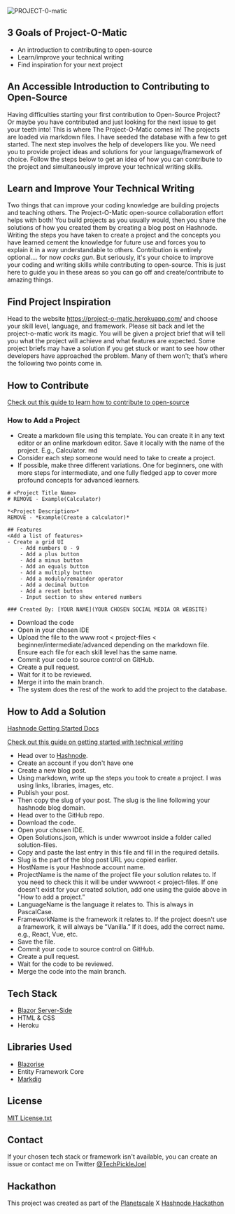 ![PROJECT-0-matic](https://user-images.githubusercontent.com/80773310/194979405-9df5df2d-d368-41bf-8ca8-e4aa040a6fc1.gif)

## 3 Goals of Project-O-Matic
- An introduction to contributing to open-source
- Learn/improve your technical writing
- Find inspiration for your next project

## An Accessible Introduction to Contributing to Open-Source
Having difficulties starting your first contribution to Open-Source Project? Or maybe you have contributed and just looking for the next issue to get your teeth into!
This is where The Project-O-Matic comes in!
The projects are loaded via markdown files. I have seeded the database with a few to get started. The next step involves the help of developers like you.
We need you to provide project ideas and solutions for your language/framework of choice.
Follow the steps below to get an idea of how you can contribute to the project and simultaneously improve your technical writing skills.
## Learn and Improve Your Technical Writing
Two things that can improve your coding knowledge are building projects and teaching others. The Project-O-Matic open-source collaboration effort helps with both!
You build projects as you usually would, then you share the solutions of how you created them by creating a blog post on Hashnode.
Writing the steps you have taken to create a project and the concepts you have learned cement the knowledge for future use and forces you to explain it in a way understandable to others.
Contribution is entirely optional.... for now *cocks gun*. But seriously, it's your choice to improve your coding and writing skills while contributing to open-source.
This is just here to guide you in these areas so you can go off and create/contribute to amazing things.
## Find Project Inspiration
Head to the website https://project-o-matic.herokuapp.com/ and choose your skill level, language, and framework. Please sit back and let the project-o-matic work its magic.
You will be given a project brief that will tell you what the project will achieve and what features are expected.
Some project briefs may have a solution if you get stuck or want to see how other developers have approached the problem.
Many of them won't; that’s where the following two points come in.
## How to Contribute
[Check out this guide to learn how to contribute to open-source](https://opensource.guide/how-to-contribute/)
### How to Add a Project
- Create a markdown file using this template. You can create it in any text editor or an online markdown editor. Save it locally with the name of the project. E.g., Calculator. md
- Consider each step someone would need to take to create a project.
- If possible, make three different variations. One for beginners, one with more steps for intermediate, and one fully fledged app to cover more profound concepts for advanced learners.

```
# <Project Title Name> 
# REMOVE - Example(Calculator)

*<Project Description>*
REMOVE - *Example(Create a calculator)*

## Features
<Add a list of features>
- Create a grid UI
    - Add numbers 0 - 9
    - Add a plus button
    - Add a minus button
    - Add an equals button
    - Add a multiply button
    - Add a modulo/remainder operator
    - Add a decimal button
    - Add a reset button
    - Input section to show entered numbers

### Created By: [YOUR NAME](YOUR CHOSEN SOCIAL MEDIA OR WEBSITE) 
```

- Download the code
- Open in your chosen IDE
- Upload the file to the www root < project-files < beginner/intermediate/advanced depending on the markdown file. Ensure each file for each skill level has the same name.
- Commit your code to source control on GitHub.
- Create a pull request.
- Wait for it to be reviewed.
- Merge it into the main branch.
- The system does the rest of the work to add the project to the database.

## How to Add a Solution

[Hashnode Getting Started Docs](https://support.hashnode.com/docs/)

[Check out this guide on getting started with technical writing](https://alexandriastech.hashnode.dev/what-you-should-know-about-technical-writing-and-get-paid)

- Head over to [Hashnode](https://hashnode.com/).
- Create an account if you don't have one
- Create a new blog post.
- Using markdown, write up the steps you took to create a project. I was using links, libraries, images, etc.
- Publish your post.
- Then copy the slug of your post. The slug is the line following your hashnode blog domain.
- Head over to the GitHub repo.
- Download the code.
- Open your chosen IDE.
- Open Solutions.json, which is under wwwroot inside a folder called solution-files.
- Copy and paste the last entry in this file and fill in the required details.
- Slug is the part of the blog post URL you copied earlier.
- HostName is your Hashnode account name.
- ProjectName is the name of the project file your solution relates to. If you need to check this it will be under wwwroot < project-files. If one doesn't exist for your created solution, add one using the guide above in "How to add a project.”
- LanguageName is the language it relates to. This is always in PascalCase.
- FrameworkName is the framework it relates to. If the project doesn't use a framework, it will always be "Vanilla.” If it does, add the correct name. e.g., React, Vue, etc.
- Save the file.
- Commit your code to source control on GitHub.
- Create a pull request.
- Wait for the code to be reviewed.
- Merge the code into the main branch.

## Tech Stack
- [Blazor Server-Side](https://github.com/dotnet/blazor)
- HTML & CSS
- Heroku

## Libraries Used
- [Blazorise](https://github.com/Megabit/Blazorise)
- Entity Framework Core
- [Markdig](https://github.com/xoofx/markdig)

## License
[MIT License.txt](https://github.com/JoelPickin/ProjectOMatic/files/9226451/MIT.License.txt)

## Contact

If your chosen tech stack or framework isn't available, you can create an issue or contact me on Twitter [@TechPickleJoel](https://twitter.com/TechPickleJoel)

## Hackathon

This project was created as part of the [Planetscale](https://planetscale.com/) X [Hashnode Hackathon](https://townhall.hashnode.com/planetscale-hackathon)
